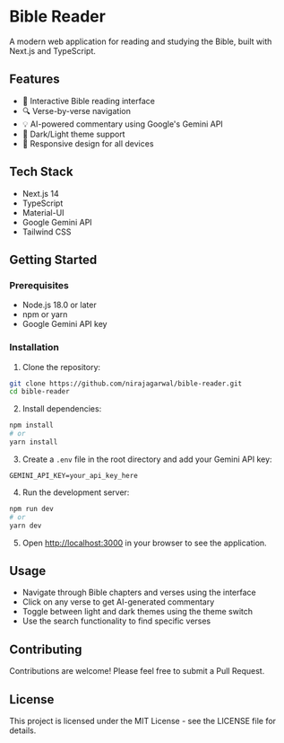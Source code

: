 # Bible Reader

A modern web application for reading and studying the Bible, built with Next.js and TypeScript.

## Features

- 📖 Interactive Bible reading interface
- 🔍 Verse-by-verse navigation
- 💡 AI-powered commentary using Google's Gemini API
- 🌙 Dark/Light theme support
- 📱 Responsive design for all devices

## Tech Stack

- Next.js 14
- TypeScript
- Material-UI
- Google Gemini API
- Tailwind CSS

## Getting Started

### Prerequisites

- Node.js 18.0 or later
- npm or yarn
- Google Gemini API key

### Installation

1. Clone the repository:
```bash
git clone https://github.com/nirajagarwal/bible-reader.git
cd bible-reader
```

2. Install dependencies:
```bash
npm install
# or
yarn install
```

3. Create a `.env` file in the root directory and add your Gemini API key:
```
GEMINI_API_KEY=your_api_key_here
```

4. Run the development server:
```bash
npm run dev
# or
yarn dev
```

5. Open [http://localhost:3000](http://localhost:3000) in your browser to see the application.

## Usage

- Navigate through Bible chapters and verses using the interface
- Click on any verse to get AI-generated commentary
- Toggle between light and dark themes using the theme switch
- Use the search functionality to find specific verses

## Contributing

Contributions are welcome! Please feel free to submit a Pull Request.

## License

This project is licensed under the MIT License - see the LICENSE file for details. 
